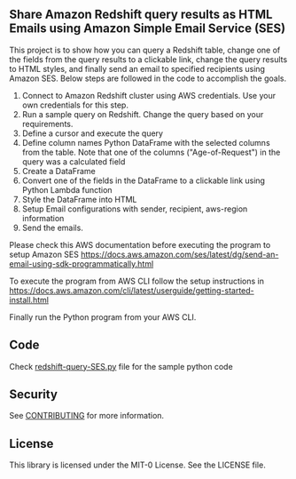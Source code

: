 ## Share Amazon Redshift query results as HTML Emails using Amazon Simple Email Service (SES)

This project is to show how you can query a Redshift table, change one of the fields from the query results to a clickable link, change the query results to HTML styles, and finally send an email to specified recipients using Amazon SES. Below steps are followed in the code to accomplish the goals.
1.	Connect to Amazon Redshift cluster using AWS credentials. Use your own credentials for this step.
2.	Run a sample query on Redshift. Change the query based on your requirements. 
3.	Define a cursor and execute the query
4.	Define column names Python DataFrame with the selected columns from the table. Note that one of the columns ("Age-of-Request") in the query was a calculated field 
5.	Create a DataFrame
6.	Convert one of the fields in the DataFrame to a clickable link using Python Lambda function
7.	Style the DataFrame into HTML
8.	Setup Email configurations with sender, recipient, aws-region information
9.	Send the emails. 

Please check this AWS documentation before executing the program to setup Amazon SES https://docs.aws.amazon.com/ses/latest/dg/send-an-email-using-sdk-programmatically.html 

To execute the program from AWS CLI follow the setup instructions in https://docs.aws.amazon.com/cli/latest/userguide/getting-started-install.html 

Finally run the Python program from your AWS CLI.

## Code 
Check [redshift-query-SES.py](redshift-query-SES.py) file for the sample python code

## Security

See [CONTRIBUTING](CONTRIBUTING.md#security-issue-notifications) for more information.

## License

This library is licensed under the MIT-0 License. See the LICENSE file.

